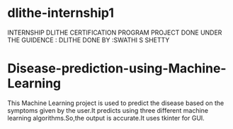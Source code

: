 # dlithe-internship1
INTERNSHIP DLITHE CERTIFICATION PROGRAM
PROJECT DONE UNDER THE GUIDENCE : DLITHE DONE BY :SWATHI S SHETTY

# Disease-prediction-using-Machine-Learning
This Machine Learning project is used to predict the disease based on the symptoms given by the user.It predicts using three different machine learning algorithms.So,the output is accurate.It uses tkinter for GUI.
